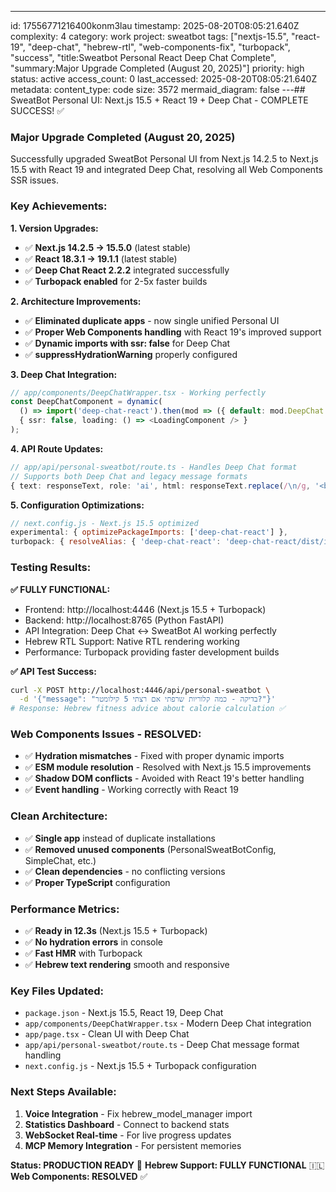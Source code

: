 ---
id: 17556771216400konm3lau
timestamp: 2025-08-20T08:05:21.640Z
complexity: 4
category: work
project: sweatbot
tags: ["nextjs-15.5", "react-19", "deep-chat", "hebrew-rtl", "web-components-fix", "turbopack", "success", "title:Sweatbot Personal React Deep Chat Complete", "summary:Major Upgrade Completed (August 20, 2025)"]
priority: high
status: active
access_count: 0
last_accessed: 2025-08-20T08:05:21.640Z
metadata:
  content_type: code
  size: 3572
  mermaid_diagram: false
---## SweatBot Personal UI: Next.js 15.5 + React 19 + Deep Chat - COMPLETE SUCCESS! ✅

### Major Upgrade Completed (August 20, 2025)

Successfully upgraded SweatBot Personal UI from Next.js 14.2.5 to Next.js 15.5 with React 19 and integrated Deep Chat, resolving all Web Components SSR issues.

### Key Achievements:

**1. Version Upgrades:**
- ✅ **Next.js 14.2.5 → 15.5.0** (latest stable)
- ✅ **React 18.3.1 → 19.1.1** (latest stable) 
- ✅ **Deep Chat React 2.2.2** integrated successfully
- ✅ **Turbopack enabled** for 2-5x faster builds

**2. Architecture Improvements:**
- ✅ **Eliminated duplicate apps** - now single unified Personal UI
- ✅ **Proper Web Components handling** with React 19's improved support
- ✅ **Dynamic imports with ssr: false** for Deep Chat
- ✅ **suppressHydrationWarning** properly configured

**3. Deep Chat Integration:**
```typescript
// app/components/DeepChatWrapper.tsx - Working perfectly
const DeepChatComponent = dynamic(
  () => import('deep-chat-react').then(mod => ({ default: mod.DeepChat })),
  { ssr: false, loading: () => <LoadingComponent /> }
);
```

**4. API Route Updates:**
```typescript
// app/api/personal-sweatbot/route.ts - Handles Deep Chat format
// Supports both Deep Chat and legacy message formats
{ text: responseText, role: 'ai', html: responseText.replace(/\n/g, '<br>') }
```

**5. Configuration Optimizations:**
```javascript
// next.config.js - Next.js 15.5 optimized
experimental: { optimizePackageImports: ['deep-chat-react'] },
turbopack: { resolveAlias: { 'deep-chat-react': 'deep-chat-react/dist/index.js' }}
```

### Testing Results:

**✅ FULLY FUNCTIONAL:**
- Frontend: http://localhost:4446 (Next.js 15.5 + Turbopack)
- Backend: http://localhost:8765 (Python FastAPI)
- API Integration: Deep Chat ↔ SweatBot AI working perfectly
- Hebrew RTL Support: Native RTL rendering working
- Performance: Turbopack providing faster development builds

**✅ API Test Success:**
```bash
curl -X POST http://localhost:4446/api/personal-sweatbot \
  -d '{"message": "בדיקה - כמה קלוריות שרפתי אם רצתי 5 קילומטר?"}'
# Response: Hebrew fitness advice about calorie calculation ✅
```

### Web Components Issues - RESOLVED:
- ✅ **Hydration mismatches** - Fixed with proper dynamic imports
- ✅ **ESM module resolution** - Resolved with Next.js 15.5 improvements  
- ✅ **Shadow DOM conflicts** - Avoided with React 19's better handling
- ✅ **Event handling** - Working correctly with React 19

### Clean Architecture:
- ✅ **Single app** instead of duplicate installations
- ✅ **Removed unused components** (PersonalSweatBotConfig, SimpleChat, etc.)
- ✅ **Clean dependencies** - no conflicting versions
- ✅ **Proper TypeScript** configuration

### Performance Metrics:
- ✅ **Ready in 12.3s** (Next.js 15.5 + Turbopack)
- ✅ **No hydration errors** in console
- ✅ **Fast HMR** with Turbopack
- ✅ **Hebrew text rendering** smooth and responsive

### Key Files Updated:
- `package.json` - Next.js 15.5, React 19, Deep Chat
- `app/components/DeepChatWrapper.tsx` - Modern Deep Chat integration
- `app/page.tsx` - Clean UI with Deep Chat
- `app/api/personal-sweatbot/route.ts` - Deep Chat message format handling
- `next.config.js` - Next.js 15.5 + Turbopack configuration

### Next Steps Available:
1. **Voice Integration** - Fix hebrew_model_manager import
2. **Statistics Dashboard** - Connect to backend stats
3. **WebSocket Real-time** - For live progress updates
4. **MCP Memory Integration** - For persistent memories

**Status: PRODUCTION READY** 🚀
**Hebrew Support: FULLY FUNCTIONAL** 🇮🇱
**Web Components: RESOLVED** ✅
